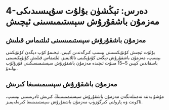 # 4-دەرس: تېڭشۈن بۇلۇت سۇپىسىدىكى مەزمۇن باشقۇرۇش سېستىمىسىنى ئېچىش 



## مەزمۇن باشقۇرۇش سېستىمىسىنى ئىلتىماس قىلىش 



بۇلۇت ئېچىش كۇنۇپكىسىنى بېسىپ كىرگەندىن كېيىن، تېخىمۇ كۆپ دېگەن كۇنۇپكىنى بېسىپ، مەزمۇن باشقۇرۇش دېگەن كۇنۇپكىنى تاللايمىز. ئىلتىماس قىلىش كۇنۇپكىسىنى باسقاندىن كېيىن 5~15 مىنۇت ئىچىدە مەزمۇن باشقۇرۇش سېستىمىسىكىنى قۇرۇلۇپ بولىدۇ.



## مەزمۇن باشقۇرۇش سېسىمىسىغا كىرىش



مۇشۇ بەتتە تەمىنلەنگەن مەزمۇن باشقۇرۇش سېستىمىسىنىڭ كىرىش ئادرىسىنى بېسىپ، ئاكونت ۋە پارولنى كىرگۈزۈپ مەزمۇن باشقۇرۇش سېستىمىسغا كىرەلەيمىز.

